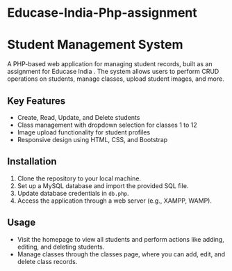 # Educase-India-Php-assignment
# Student Management System

A PHP-based web application for managing student records, built as an assignment for Educase India . The system allows users to perform CRUD operations on students, manage classes, upload student images, and more.

## Key Features
- Create, Read, Update, and Delete students
- Class management with dropdown selection for classes 1 to 12
- Image upload functionality for student profiles
- Responsive design using HTML, CSS, and Bootstrap

## Installation
1. Clone the repository to your local machine.
2. Set up a MySQL database and import the provided SQL file.
3. Update database credentials in `db.php`.
4. Access the application through a web server (e.g., XAMPP, WAMP).

## Usage
- Visit the homepage to view all students and perform actions like adding, editing, and deleting students.
- Manage classes through the classes page, where you can add, edit, and delete class records.
